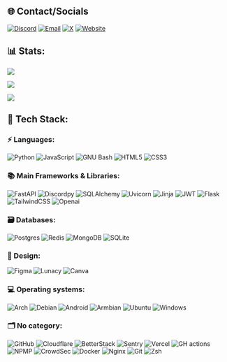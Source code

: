 ## 🌐 Contact/Socials

[![Discord](https://img.shields.io/badge/Discord-5865F2?style=for-the-badge&logo=discord&logoColor=white)](https://discord.com/users/613636431532785664)
[![Email](https://img.shields.io/badge/Email-D14836?style=for-the-badge&logo=gmail&logoColor=white)](mailto:i@rzx.ovh)
[![X](https://img.shields.io/badge/X-000000?style=for-the-badge&logo=x&logoColor=white)](https://x.com/retrilz)
[![Website](https://img.shields.io/badge/website-000000?style=for-the-badge&logo=About.me&logoColor=white)](https://rzx.ovh)


## 📊 Stats: 
[![](https://git-streak.rzx.ovh/?user=retrilzzy&theme=transparent&hide_border=true&stroke=FFFFFF00)](https://git-streak.rzx.ovh)

[![](https://github-readme-activity-graph.vercel.app/graph?username=retrilzzy&bg_color=ffffff00&color=006AFE&line=006AFE&point=005DDF&hide_border=true&days=20&custom_title=Contribution%20Graph)](https://github.com/retrilzzy)

[![](https://github-readme-stats.vercel.app/api/wakatime?username=retrilzzy&theme=transparent&hide_border=true)](https://wakatime.com/@retrilzzy)


## 📑 Tech Stack:


### ⚡ Languages:

![Python](https://img.shields.io/badge/python-3670A0?style=for-the-badge&logo=python&logoColor=ffdd54)
![JavaScript](https://img.shields.io/badge/javascript-323330.svg?style=for-the-badge&logo=javascript&logoColor=%23F7DF1E)
![GNU Bash](https://img.shields.io/badge/bash-4EAA25.svg?style=for-the-badge&logo=gnubash&logoColor=white)
![HTML5](https://img.shields.io/badge/html5-E34F26.svg?style=for-the-badge&logo=html5&logoColor=white)
![CSS3](https://img.shields.io/badge/css3-1572B6.svg?style=for-the-badge&logo=css3&logoColor=white)

### 📚 Main Frameworks & Libraries:

![FastAPI](https://img.shields.io/badge/FastAPI-005571?style=for-the-badge&logo=fastapi)
![Discordpy](https://custom-icon-badges.demolab.com/badge/Discord.py-323330?style=for-the-badge&logo=discord-py&logoColor=white)
![SQLAlchemy](https://img.shields.io/badge/SQLAlchemy-D71F00?style=for-the-badge&logo=sqlalchemy)
![Uvicorn](https://custom-icon-badges.demolab.com/badge/Uvicorn-41414d?style=for-the-badge&logo=uvicorn&logoColor=white)
![Jinja](https://img.shields.io/badge/jinja2-white.svg?style=for-the-badge&logo=jinja&logoColor=black)
![JWT](https://img.shields.io/badge/JWT-grey?style=for-the-badge&logo=JSON%20web%20tokens)
![Flask](https://img.shields.io/badge/flask-000?style=for-the-badge&logo=flask&logoColor=white)
![TailwindCSS](https://img.shields.io/badge/tailwindcss-38B2AC.svg?style=for-the-badge&logo=tailwind-css&logoColor=white)
![Openai](https://img.shields.io/badge/Openai-412991?style=for-the-badge&logo=openai)


### 🗃️ Databases:

![Postgres](https://img.shields.io/badge/postgres-316192.svg?style=for-the-badge&logo=postgresql&logoColor=white)
![Redis](https://img.shields.io/badge/redis-FF4438.svg?style=for-the-badge&logo=redis&logoColor=white)
![MongoDB](https://img.shields.io/badge/MongoDB-4ea94b.svg?style=for-the-badge&logo=mongodb&logoColor=white)
![SQLite](https://img.shields.io/badge/sqlite-07405e.svg?style=for-the-badge&logo=sqlite&logoColor=white)


### 🎨 Design:

![Figma](https://img.shields.io/badge/figma-F24E1E.svg?style=for-the-badge&logo=figma&logoColor=white)
![Lunacy](https://img.shields.io/badge/lunacy-179DE3.svg?style=for-the-badge&logo=lunacy&logoColor=white)
![Canva](https://img.shields.io/badge/Canva-00C4CC.svg?style=for-the-badge&logo=Canva&logoColor=white)



### 💻 Operating systems:

![Arch](https://img.shields.io/badge/Arch%20Linux-1793D1?logo=arch-linux&logoColor=black&style=for-the-badge)
![Debian](https://img.shields.io/badge/Debian-A81D33?logo=debian&logoColor=white&style=for-the-badge)
![Android](https://img.shields.io/badge/Android-34A853?logo=android&logoColor=white&style=for-the-badge)
![Armbian](https://custom-icon-badges.demolab.com/badge/armbian-E0E0E0?logo=armbian&logoColor=white&style=for-the-badge)
![Ubuntu](https://img.shields.io/badge/Ubuntu-E95420?logo=ubuntu&logoColor=white&style=for-the-badge)
![Windows](https://custom-icon-badges.demolab.com/badge/Windows-bfe0f5?logo=windows&logoColor=white&style=for-the-badge)


### 🗂️ No category:

![GitHub](https://img.shields.io/badge/github-121011.svg?style=for-the-badge&logo=github&logoColor=white)
![Cloudflare](https://img.shields.io/badge/Cloudflare-F38020?style=for-the-badge&logo=Cloudflare&logoColor=white)
![BetterStack](https://img.shields.io/badge/Better%20Stack-000000?style=for-the-badge&logo=betterstack&logoColor=white)
![Sentry](https://img.shields.io/badge/Sentry-362D59.svg?style=for-the-badge&logo=sentry&logoColor=white)
![Vercel](https://img.shields.io/badge/vercel-000000.svg?style=for-the-badge&logo=vercel&logoColor=white)
![GH actions](https://img.shields.io/badge/github%20actions-2088FF.svg?style=for-the-badge&logo=githubactions&logoColor=white)
![NPMP](https://img.shields.io/badge/npm%20plus-F15833.svg?style=for-the-badge&logo=nginxproxymanager&logoColor=white)
![CrowdSec](https://custom-icon-badges.demolab.com/badge/crowdsec-3F3976?logo=crowdsec&logoColor=white&style=for-the-badge)
![Docker](https://img.shields.io/badge/docker%20swarm-0db7ed.svg?style=for-the-badge&logo=docker&logoColor=white)
![Nginx](https://img.shields.io/badge/nginx-009639.svg?style=for-the-badge&logo=nginx&logoColor=white)
![Git](https://img.shields.io/badge/git-F05033.svg?style=for-the-badge&logo=git&logoColor=white)
![Zsh](https://img.shields.io/badge/zsh-F15A24.svg?style=for-the-badge&logo=zsh&logoColor=white)
